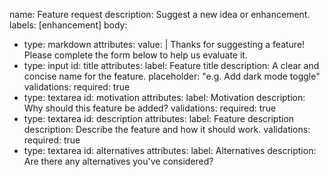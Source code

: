 name: Feature request
description: Suggest a new idea or enhancement.
labels: [enhancement]
body:
  - type: markdown
    attributes:
      value: |
        Thanks for suggesting a feature! Please complete the form below to help us evaluate it.
  - type: input
    id: title
    attributes:
      label: Feature title
      description: A clear and concise name for the feature.
      placeholder: "e.g. Add dark mode toggle"
    validations:
      required: true
  - type: textarea
    id: motivation
    attributes:
      label: Motivation
      description: Why should this feature be added?
    validations:
      required: true
  - type: textarea
    id: description
    attributes:
      label: Feature description
      description: Describe the feature and how it should work.
    validations:
      required: true
  - type: textarea
    id: alternatives
    attributes:
      label: Alternatives
      description: Are there any alternatives you've considered?
